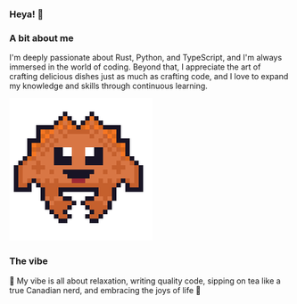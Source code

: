 ### Heya! 👋

### A bit about me

I'm deeply passionate about Rust, Python, and TypeScript, and I'm always immersed in the world of coding. Beyond that, I appreciate the art of crafting delicious dishes just as much as crafting code, and I love to expand my knowledge and skills through continuous learning.


![dancing_rust](./dancing-rust.gif)

### The vibe

:panda_face: My vibe is all about relaxation, writing quality code, sipping on tea like a true Canadian nerd, and embracing the joys of life 🍵
